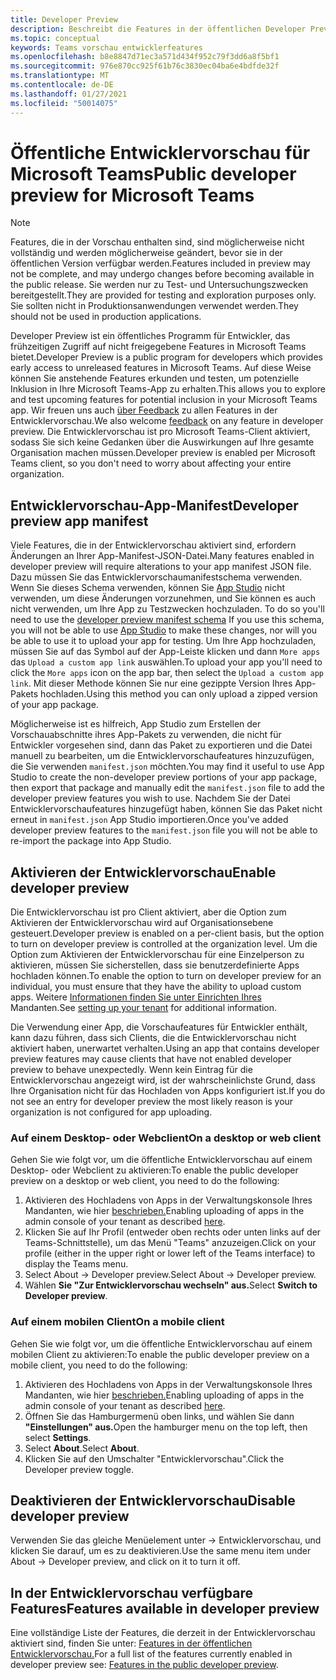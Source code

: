 ```yaml
---
title: Developer Preview
description: Beschreibt die Features in der öffentlichen Developer Preview von Microsoft Teams
ms.topic: conceptual
keywords: Teams vorschau entwicklerfeatures
ms.openlocfilehash: b8e8847d71ec3a571d434f952c79f3dd6a8f5bf1
ms.sourcegitcommit: 976e870cc925f61b76c3830ec04ba6e4bdfde32f
ms.translationtype: MT
ms.contentlocale: de-DE
ms.lasthandoff: 01/27/2021
ms.locfileid: "50014075"
---
```

# <a name="public-developer-preview-for-microsoft-teams"></a><span data-ttu-id="89893-104">Öffentliche Entwicklervorschau für Microsoft Teams</span><span class="sxs-lookup"><span data-stu-id="89893-104">Public developer preview for Microsoft Teams</span></span>

>[!NOTE]
><span data-ttu-id="89893-105">Features, die in der Vorschau enthalten sind, sind möglicherweise nicht vollständig und werden möglicherweise geändert, bevor sie in der öffentlichen Version verfügbar werden.</span><span class="sxs-lookup"><span data-stu-id="89893-105">Features included in preview may not be complete, and may undergo changes before becoming available in the public release.</span></span> <span data-ttu-id="89893-106">Sie werden nur zu Test- und Untersuchungszwecken bereitgestellt.</span><span class="sxs-lookup"><span data-stu-id="89893-106">They are provided for testing and exploration purposes only.</span></span> <span data-ttu-id="89893-107">Sie sollten nicht in Produktionsanwendungen verwendet werden.</span><span class="sxs-lookup"><span data-stu-id="89893-107">They should not be used in production applications.</span></span>

<span data-ttu-id="89893-108">Developer Preview ist ein öffentliches Programm für Entwickler, das frühzeitigen Zugriff auf nicht freigegebene Features in Microsoft Teams bietet.</span><span class="sxs-lookup"><span data-stu-id="89893-108">Developer Preview is a public program for developers which provides early access to unreleased features in Microsoft Teams.</span></span> <span data-ttu-id="89893-109">Auf diese Weise können Sie anstehende Features erkunden und testen, um potenzielle Inklusion in Ihre Microsoft Teams-App zu erhalten.</span><span class="sxs-lookup"><span data-stu-id="89893-109">This allows you to explore and test upcoming features for potential inclusion in your Microsoft Teams app.</span></span> <span data-ttu-id="89893-110">Wir freuen uns auch [über Feedback](~/feedback.md) zu allen Features in der Entwicklervorschau.</span><span class="sxs-lookup"><span data-stu-id="89893-110">We also welcome [feedback](~/feedback.md) on any feature in developer preview.</span></span> <span data-ttu-id="89893-111">Die Entwicklervorschau ist pro Microsoft Teams-Client aktiviert, sodass Sie sich keine Gedanken über die Auswirkungen auf Ihre gesamte Organisation machen müssen.</span><span class="sxs-lookup"><span data-stu-id="89893-111">Developer preview is enabled per Microsoft Teams client, so you don't need to worry about affecting your entire organization.</span></span>

## <a name="developer-preview-app-manifest"></a><span data-ttu-id="89893-112">Entwicklervorschau-App-Manifest</span><span class="sxs-lookup"><span data-stu-id="89893-112">Developer preview app manifest</span></span>

<span data-ttu-id="89893-113">Viele Features, die in der Entwicklervorschau aktiviert sind, erfordern Änderungen an Ihrer App-Manifest-JSON-Datei.</span><span class="sxs-lookup"><span data-stu-id="89893-113">Many features enabled in developer preview will require alterations to your app manifest JSON file.</span></span> <span data-ttu-id="89893-114">Dazu müssen Sie das Entwicklervorschaumanifestschema verwenden. Wenn Sie dieses Schema verwenden, können Sie [App Studio](~/concepts/build-and-test/app-studio-overview.md) nicht verwenden, um diese Änderungen vorzunehmen, und Sie können es auch nicht verwenden, um Ihre App zu Testzwecken hochzuladen. [](~/resources/schema/manifest-schema-dev-preview.md)</span><span class="sxs-lookup"><span data-stu-id="89893-114">To do so you'll need to use the [developer preview manifest schema](~/resources/schema/manifest-schema-dev-preview.md) If you use this schema, you will not be able to use [App Studio](~/concepts/build-and-test/app-studio-overview.md) to make these changes, nor will you be able to use it to upload your app for testing.</span></span> <span data-ttu-id="89893-115">Um Ihre App hochzuladen, müssen Sie auf das Symbol auf der App-Leiste klicken und dann `More apps` das `Upload a custom app link` auswählen.</span><span class="sxs-lookup"><span data-stu-id="89893-115">To upload your app you'll need to click the `More apps` icon on the app bar, then select the `Upload a custom app link`.</span></span> <span data-ttu-id="89893-116">Mit dieser Methode können Sie nur eine gezippte Version Ihres App-Pakets hochladen.</span><span class="sxs-lookup"><span data-stu-id="89893-116">Using this method you can only upload a zipped version of your app package.</span></span>

<span data-ttu-id="89893-117">Möglicherweise ist es hilfreich, App Studio zum Erstellen der Vorschauabschnitte ihres App-Pakets zu verwenden, die nicht für Entwickler vorgesehen sind, dann das Paket zu exportieren und die Datei manuell zu bearbeiten, um die Entwicklervorschaufeatures hinzuzufügen, die Sie verwenden `manifest.json` möchten.</span><span class="sxs-lookup"><span data-stu-id="89893-117">You may find it useful to use App Studio to create the non-developer preview portions of your app package, then export that package and manually edit the `manifest.json` file to add the developer preview features you wish to use.</span></span> <span data-ttu-id="89893-118">Nachdem Sie der Datei Entwicklervorschaufeatures hinzugefügt haben, können Sie das Paket nicht erneut in `manifest.json` App Studio importieren.</span><span class="sxs-lookup"><span data-stu-id="89893-118">Once you've added developer preview features to the `manifest.json` file you will not be able to re-import the package into App Studio.</span></span>

## <a name="enable-developer-preview"></a><span data-ttu-id="89893-119">Aktivieren der Entwicklervorschau</span><span class="sxs-lookup"><span data-stu-id="89893-119">Enable developer preview</span></span>

<span data-ttu-id="89893-120">Die Entwicklervorschau ist pro Client aktiviert, aber die Option zum Aktivieren der Entwicklervorschau wird auf Organisationsebene gesteuert.</span><span class="sxs-lookup"><span data-stu-id="89893-120">Developer preview is enabled on a per-client basis, but the option to turn on developer preview is controlled at the organization level.</span></span> <span data-ttu-id="89893-121">Um die Option zum Aktivieren der Entwicklervorschau für eine Einzelperson zu aktivieren, müssen Sie sicherstellen, dass sie benutzerdefinierte Apps hochladen können.</span><span class="sxs-lookup"><span data-stu-id="89893-121">To enable the option to turn on developer preview for an individual, you must ensure that they have the ability to upload custom apps.</span></span> <span data-ttu-id="89893-122">Weitere [Informationen finden Sie unter Einrichten Ihres](~/concepts/build-and-test/prepare-your-o365-tenant.md) Mandanten.</span><span class="sxs-lookup"><span data-stu-id="89893-122">See [setting up your tenant](~/concepts/build-and-test/prepare-your-o365-tenant.md) for additional information.</span></span>

<span data-ttu-id="89893-123">Die Verwendung einer App, die Vorschaufeatures für Entwickler enthält, kann dazu führen, dass sich Clients, die die Entwicklervorschau nicht aktiviert haben, unerwartet verhalten.</span><span class="sxs-lookup"><span data-stu-id="89893-123">Using an app that contains developer preview features may cause clients that have not enabled developer preview to behave unexpectedly.</span></span> <span data-ttu-id="89893-124">Wenn kein Eintrag für die Entwicklervorschau angezeigt wird, ist der wahrscheinlichste Grund, dass Ihre Organisation nicht für das Hochladen von Apps konfiguriert ist.</span><span class="sxs-lookup"><span data-stu-id="89893-124">If you do not see an entry for developer preview the most likely reason is your organization is not configured for app uploading.</span></span>

### <a name="on-a-desktop-or-web-client"></a><span data-ttu-id="89893-125">Auf einem Desktop- oder Webclient</span><span class="sxs-lookup"><span data-stu-id="89893-125">On a desktop or web client</span></span>

<span data-ttu-id="89893-126">Gehen Sie wie folgt vor, um die öffentliche Entwicklervorschau auf einem Desktop- oder Webclient zu aktivieren:</span><span class="sxs-lookup"><span data-stu-id="89893-126">To enable the public developer preview on a desktop or web client, you need to do the following:</span></span>

1. <span data-ttu-id="89893-127">Aktivieren des Hochladens von Apps in der Verwaltungskonsole Ihres Mandanten, wie hier [beschrieben.](~/concepts/build-and-test/prepare-your-o365-tenant.md)</span><span class="sxs-lookup"><span data-stu-id="89893-127">Enabling uploading of apps in the admin console of your tenant as described [here](~/concepts/build-and-test/prepare-your-o365-tenant.md).</span></span>
1. <span data-ttu-id="89893-128">Klicken Sie auf Ihr Profil (entweder oben rechts oder unten links auf der Teams-Schnittstelle), um das Menü "Teams" anzuzeigen.</span><span class="sxs-lookup"><span data-stu-id="89893-128">Click on your profile (either in the upper right or lower left of the Teams interface) to display the Teams menu.</span></span>
1. <span data-ttu-id="89893-129">Select About → Developer preview.</span><span class="sxs-lookup"><span data-stu-id="89893-129">Select About → Developer preview.</span></span>
1. <span data-ttu-id="89893-130">Wählen **Sie "Zur Entwicklervorschau wechseln" aus.**</span><span class="sxs-lookup"><span data-stu-id="89893-130">Select **Switch to Developer preview**.</span></span>

### <a name="on-a-mobile-client"></a><span data-ttu-id="89893-131">Auf einem mobilen Client</span><span class="sxs-lookup"><span data-stu-id="89893-131">On a mobile client</span></span>

<span data-ttu-id="89893-132">Gehen Sie wie folgt vor, um die öffentliche Entwicklervorschau auf einem mobilen Client zu aktivieren:</span><span class="sxs-lookup"><span data-stu-id="89893-132">To enable the public developer preview on a mobile client, you need to do the following:</span></span>

1. <span data-ttu-id="89893-133">Aktivieren des Hochladens von Apps in der Verwaltungskonsole Ihres Mandanten, wie hier [beschrieben.](~/concepts/build-and-test/prepare-your-o365-tenant.md)</span><span class="sxs-lookup"><span data-stu-id="89893-133">Enabling uploading of apps in the admin console of your tenant as described [here](~/concepts/build-and-test/prepare-your-o365-tenant.md).</span></span>
1. <span data-ttu-id="89893-134">Öffnen Sie das Hamburgermenü oben links, und wählen Sie dann **"Einstellungen" aus.**</span><span class="sxs-lookup"><span data-stu-id="89893-134">Open the hamburger menu on the top left, then select **Settings**.</span></span>
1. <span data-ttu-id="89893-135">Select **About**.</span><span class="sxs-lookup"><span data-stu-id="89893-135">Select **About**.</span></span>
1. <span data-ttu-id="89893-136">Klicken Sie auf den Umschalter "Entwicklervorschau".</span><span class="sxs-lookup"><span data-stu-id="89893-136">Click the Developer preview toggle.</span></span>

## <a name="disable-developer-preview"></a><span data-ttu-id="89893-137">Deaktivieren der Entwicklervorschau</span><span class="sxs-lookup"><span data-stu-id="89893-137">Disable developer preview</span></span>

<span data-ttu-id="89893-138">Verwenden Sie das gleiche Menüelement unter → Entwicklervorschau, und klicken Sie darauf, um es zu deaktivieren.</span><span class="sxs-lookup"><span data-stu-id="89893-138">Use the same menu item under About → Developer preview, and click on it to turn it off.</span></span>

## <a name="features-available-in-developer-preview"></a><span data-ttu-id="89893-139">In der Entwicklervorschau verfügbare Features</span><span class="sxs-lookup"><span data-stu-id="89893-139">Features available in developer preview</span></span>

<span data-ttu-id="89893-140">Eine vollständige Liste der Features, die derzeit in der Entwicklervorschau aktiviert sind, finden Sie unter: [Features in der öffentlichen Entwicklervorschau.](../../resources/dev-preview/developer-preview-features.md)</span><span class="sxs-lookup"><span data-stu-id="89893-140">For a full list of the features currently enabled in developer preview see: [Features in the public developer preview](../../resources/dev-preview/developer-preview-features.md).</span></span>

